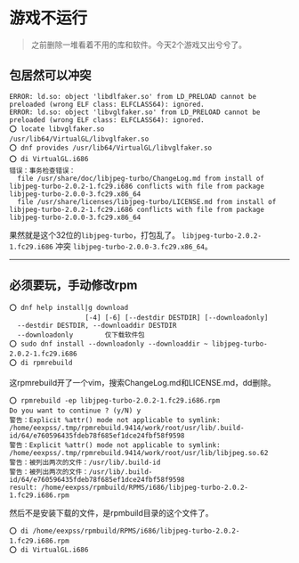 # 游戏不运行

> 之前删除一堆看着不用的库和软件。今天2个游戏又出兮兮了。

## 包居然可以冲突

```
ERROR: ld.so: object 'libdlfaker.so' from LD_PRELOAD cannot be preloaded (wrong ELF class: ELFCLASS64): ignored.
ERROR: ld.so: object 'libvglfaker.so' from LD_PRELOAD cannot be preloaded (wrong ELF class: ELFCLASS64): ignored.
⭕ locate libvglfaker.so
/usr/lib64/VirtualGL/libvglfaker.so
⭕ dnf provides /usr/lib64/VirtualGL/libvglfaker.so
⭕ di VirtualGL.i686
错误：事务检查错误：
  file /usr/share/doc/libjpeg-turbo/ChangeLog.md from install of libjpeg-turbo-2.0.2-1.fc29.i686 conflicts with file from package libjpeg-turbo-2.0.0-3.fc29.x86_64
  file /usr/share/licenses/libjpeg-turbo/LICENSE.md from install of libjpeg-turbo-2.0.2-1.fc29.i686 conflicts with file from package libjpeg-turbo-2.0.0-3.fc29.x86_64

```
果然就是这个32位的`libjpeg-turbo`，打包乱了。
`libjpeg-turbo-2.0.2-1.fc29.i686` 冲突 `libjpeg-turbo-2.0.0-3.fc29.x86_64`。

---

## 必须要玩，手动修改rpm

```
⭕ dnf help install|g download
                   [-4] [-6] [--destdir DESTDIR] [--downloadonly]
  --destdir DESTDIR, --downloaddir DESTDIR
  --downloadonly        仅下载软件包
⭕ sudo dnf install --downloadonly --downloaddir ~ libjpeg-turbo-2.0.2-1.fc29.i686
⭕ di rpmrebuild
```
这rpmrebuild开了一个vim，搜索ChangeLog.md和LICENSE.md，dd删除。
```
⭕ rpmrebuild -ep libjpeg-turbo-2.0.2-1.fc29.i686.rpm 
Do you want to continue ? (y/N) y
警告：Explicit %attr() mode not applicable to symlink: /home/eexpss/.tmp/rpmrebuild.9414/work/root/usr/lib/.build-id/64/e760596435fdeb78f685ef1dce24fbf58f9598
警告：Explicit %attr() mode not applicable to symlink: /home/eexpss/.tmp/rpmrebuild.9414/work/root/usr/lib/libjpeg.so.62
警告：被列出两次的文件：/usr/lib/.build-id
警告：被列出两次的文件：/usr/lib/.build-id/64/e760596435fdeb78f685ef1dce24fbf58f9598
result: /home/eexpss/rpmbuild/RPMS/i686/libjpeg-turbo-2.0.2-1.fc29.i686.rpm
```
然后不是安装下载的文件，是rpmbuild目录的这个文件了。
```
⭕ di /home/eexpss/rpmbuild/RPMS/i686/libjpeg-turbo-2.0.2-1.fc29.i686.rpm
⭕ di VirtualGL.i686
```
